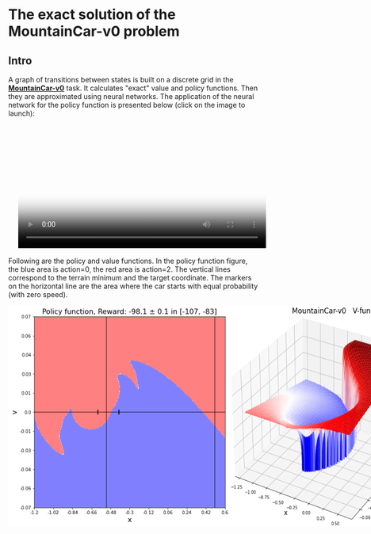 ﻿# The exact solution of the MountainCar-v0 problem


## Intro

A graph of transitions between states is built on a discrete grid in the [**MountainCar-v0**](https://www.gymlibrary.ml/environments/classic_control/mountain_car/) task.
It calculates "exact" value and  policy  functions.
Then they are approximated using neural networks.
The application of the neural network for the policy function is presented below (click on the image to launch):

<center>
<video src="im/MountainCar.mp4"  poster="im/MountainCar.png"  auto style="width: 500px; margin-left: 20px;" onclick = "this.currentTime = 0; this.play()"></video>
</center>

Following are the policy and value functions.
In the policy function figure, the blue area is action=0, the red area is action=2. The vertical lines correspond to the terrain minimum and the target coordinate. The markers on the horizontal line are the area where the car starts with equal probability (with zero speed).

<div style="display: flex; justify-content: space-around;">
<img src="im/MountainCar_Pi_real.png" style="width:450px;">
<img src="im/MountainCar_V.png" style="width:450px;">
</div>

